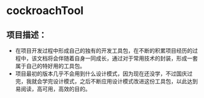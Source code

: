 # cockroachTool

## 项目描述：

- 在项目开发过程中形成自己的独有的开发工具包，在不断的积累项目经历的过程中，该文档将会伴随着自身一同成长，通过对于常用技术的封装，形成一套属于自己的特好用的工具包。
- 项目最初的版本几乎不会用到什么设计模式，因为现在还没学，不过国庆过完，我就会学完设计模式，之后不断应用设计模式改进这份工具包，以此达到易阅读，高可用，高效的目的。